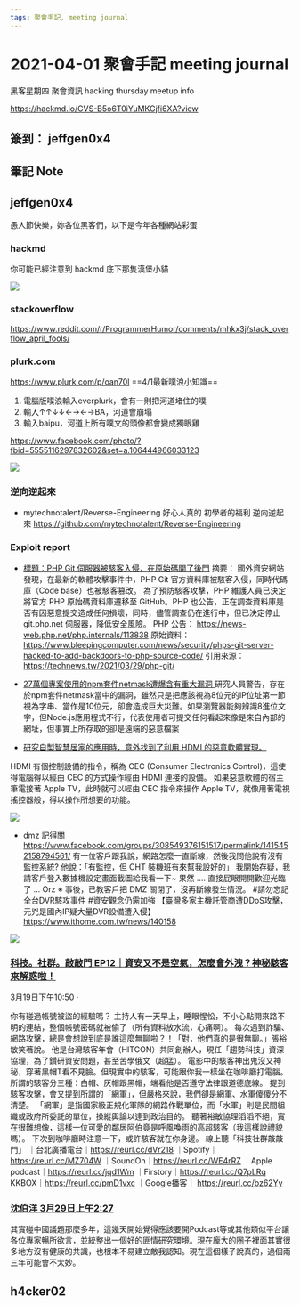```yaml
---
tags: 聚會手記, meeting journal
---
```


2021-04-01 聚會手記 meeting journal
===

黑客星期四 聚會資訊
hacking thursday meetup info

https://hackmd.io/CVS-B5o6T0iYuMKGjfi6XA?view

簽到： jeffgen0x4
---

筆記 Note
---

## jeffgen0x4
愚人節快樂，妳各位黑客們，以下是今年各種網站彩蛋

### hackmd
你可能已經注意到 hackmd 底下那隻漢堡小貓

![](https://i.imgur.com/tTeYorT.png)


### stackoverflow
https://www.reddit.com/r/ProgrammerHumor/comments/mhkx3j/stack_overflow_april_fools/

### plurk.com

https://www.plurk.com/p/oan70l
==4/1最新噗浪小知識==
1. 電腦版噗浪輸入everplurk，會有一則把河道堵住的噗
2. 輸入↑↑↓↓←→←→BA，河道會崩塌
3. 輸入baipu，河道上所有噗文的頭像都會變成獨眼雞

https://www.facebook.com/photo/?fbid=5555116297832602&set=a.106444966033123

![](https://i.imgur.com/88C54fk.jpg)

### 逆向逆起來
- mytechnotalent/Reverse-Engineering
好心人真的
初學者的福利
逆向逆起來
https://github.com/mytechnotalent/Reverse-Engineering

### Exploit report

- [標題：PHP Git 伺服器被駭客入侵，在原始碼開了後門](https://www.facebook.com/groups/rayforum/permalink/3825635794183217/)
摘要：
國外資安網站發現，在最新的軟體攻擊事件中，PHP Git 官方資料庫被駭客入侵，同時代碼庫（Code base）也被駭客篡改。
為了預防駭客攻擊，PHP 維護人員已決定將官方 PHP 原始碼資料庫遷移至 GitHub。PHP 也公告，正在調查資料庫是否有因惡意提交造成任何損壞，同時，儘管調查仍在進行中，但已決定停止 git.php.net 伺服器，降低安全風險。
PHP 公告：
https://news-web.php.net/php.internals/113838
原始資料：
https://www.bleepingcomputer.com/news/security/phps-git-server-hacked-to-add-backdoors-to-php-source-code/
引用來源：
https://technews.tw/2021/03/29/php-git/

- [27萬個專案使用的npm套件netmask遭爆含有重大漏洞 ](https://www.ithome.com.tw/news/143516)
研究人員警告，存在於npm套件netmask當中的漏洞，雖然只是把應該視為8位元的IP位址第一節視為字串、當作是10位元，卻會造成巨大災難。如果瀏覽器能夠辨識8進位文字，但Node.js應用程式不行，代表使用者可提交任何看起來像是來自內部的網址，但事實上所存取的卻是遠端的惡意檔案

- [研究自製智慧居家的應用時，意外找到了利用 HDMI 的惡意軟體實現。](https://www.facebook.com/yftzeng.tw/posts/10215492341381094)


HDMI 有個控制設備的指令，稱為 CEC (Consumer Electronics Control)，這使得電腦得以經由 CEC 的方式操作經由 HDMI 連接的設備。
如果惡意軟體的宿主筆電接著 Apple TV，此時就可以經由 CEC 指令來操作 Apple TV，就像用著電視搖控器般，得以操作所想要的功能。

![](https://i.imgur.com/kzNZzbo.jpg)

- dmz 記得關
https://www.facebook.com/groups/308549376151517/permalink/1415452158794561/
有一位客戶跟我說，網路怎麼一直斷線，然後我問他說有沒有監控系統? 他說：「有監控，但 CHT 裝機班有來幫我設好的」
我開始存疑，我請客戶登入數據機設定畫面截圖給我看一下~
果然 .... 直接屁眼開開歡迎光臨了 ... Orz
※ 事後，已教客戶把 DMZ 關閉了，沒再斷線發生情況。
#請勿忘記全台DVR駭攻事件
#資安觀念仍需加強
【臺灣多家主機託管商遭DDoS攻擊，元兇是國內IP疑大量DVR設備遭入侵】
https://www.ithome.com.tw/news/140158

![](https://i.imgur.com/WPnCsEn.jpg)


### [科技。社群。敲敲門 EP12｜資安又不是空氣，怎麼會外洩？神秘駭客來解惑啦！](https://www.facebook.com/permalink.php?story_fbid=144609840880565&id=104256854915864)
3月19日下午10:50  ·

你有碰過帳號被盜的經驗嗎？
主持人有一天早上，睡眼惺忪，不小心點開來路不明的連結，整個帳號密碼就被偷了（所有資料放水流，心痛啊）。
每次遇到詐騙、網路攻擊，總是會想說到底是誰這麼無聊啦？！「對，他們真的是很無聊。」張裕敏笑著說。
他是台灣駭客年會（HITCON）共同創辦人，現任「趨勢科技」資深協理，為了鑽研資安問題，甚至苦學俄文（超猛）。
電影中的駭客神出鬼沒又神秘，穿著黑帽T看不見臉。但現實中的駭客，可能跟你我一樣坐在咖啡廳打電腦。
所謂的駭客分三種：白帽、灰帽跟黑帽，端看他是否遵守法律跟道德底線。
提到駭客攻擊，會又提到所謂的「網軍」，但嚴格來說，我們卻是網軍、水軍傻傻分不清楚。
「網軍」是指國家級正規化軍隊的網路作戰單位，而「水軍」則是民間組織或政府所委託的單位，操縱輿論以達到政治目的。
聽著裕敏協理滔滔不絕，實在很難想像，這樣一位可愛的鄰居阿伯竟是呼風喚雨的高超駭客（我這樣說禮貌嗎）。
下次到咖啡廳時注意一下，或許駭客就在你身邊。
 線上聽「科技社群敲敲門」
｜台北廣播電台｜https://reurl.cc/dVr218
｜Spotify｜https://reurl.cc/MZ704W
｜SoundOn｜https://reurl.cc/WE4rRZ
｜Apple podcast｜https://reurl.cc/jqd1Wm
｜Firstory｜https://reurl.cc/Q7pLRq
｜KKBOX｜https://reurl.cc/pmD1vxc
｜Google播客｜ https://reurl.cc/bz62Yy

### [沈伯洋 3月29日上午2:27](https://www.facebook.com/pumashen/posts/10165254612570654)
其實碰中國議題那麼多年，這幾天開始覺得應該要開Podcast等或其他類似平台讓各位專家暢所欲言，並統整出一個好的匪情研究環境。現在龐大的圈子裡面其實很多地方沒有健康的共識，也根本不易建立敵我認知。現在這個樣子說真的，過個兩三年可能會不太妙。


## h4cker02